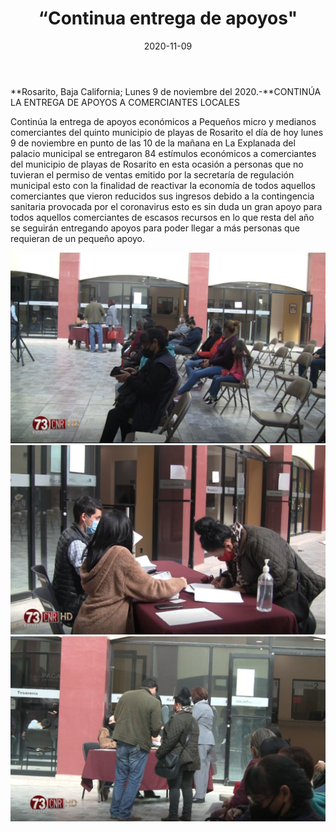 ﻿---
layout: blog
title:  “Continua entrega de apoyos"
date:   2020-11-09  
categories: tecate
permalink: /:categories/:title:output_ext
image: /img/cnr/entrega-de-apoyo.jpg
autor: 
---


**Rosarito, Baja California;  Lunes 9 de noviembre del 2020.-**CONTINÚA LA ENTREGA DE APOYOS A COMERCIANTES LOCALES


Continúa la entrega de apoyos económicos a Pequeños micro y medianos comerciantes del quinto municipio de playas de Rosarito el día de hoy lunes 9 de noviembre en punto de las 10 de la mañana en La Explanada del palacio municipal se entregaron 84 estímulos económicos a comerciantes del municipio de playas de Rosarito en esta ocasión a personas que no tuvieran el permiso de ventas emitido por la secretaría de regulación municipal esto con la finalidad de reactivar la economía de todos aquellos comerciantes que vieron reducidos sus ingresos debido a la contingencia sanitaria provocada por el coronavirus esto es sin duda un gran apoyo para todos aquellos comerciantes de escasos recursos en lo que resta del año se seguirán entregando apoyos para poder llegar a más personas que requieran de un pequeño apoyo.

<div id="carouselExampleSlidesOnly" class="carousel slide" data-ride="carousel">
  <div class="carousel-inner">
    <div class="carousel-item active">
       <img class="d-block w-100" src="/img/cnr/entrega-de-apoyo.jpg" loading="lazy"  alt="Entrega de apoyo">
    </div>
    <div class="carousel-item">
      <img class="d-block w-100" src="/img/cnr/entrega-de-apoyo-2.jpg" loading="lazy"  alt="Entrega de apoyo">
    </div>
     <div class="carousel-item">
      <img class="d-block w-100" src="/img/cnr/entrega-de-apoyo-3.jpg" loading="lazy"  alt="Entrega de apoyo">
    </div>
  </div>
</div>